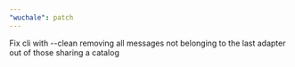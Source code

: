 ```yaml
---
"wuchale": patch
---
```


Fix cli with --clean removing all messages not belonging to the last adapter out of those sharing a catalog

